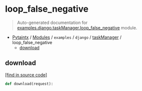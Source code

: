 # loop_false_negative

> Auto-generated documentation for [examples.django.taskManager.loop_false_negative](../../../../examples/django.nV/taskManager/loop_false_negative.py) module.

- [Pytaintx](../../../README.md#pytaintx-index) / [Modules](../../../README.md#pytaintx-modules) / `examples` / `django` / [taskManager](index.md#taskmanager) / loop_false_negative
    - [download](#download)

## download

[[find in source code]](../../../../examples/django.nV/taskManager/loop_false_negative.py#L8)

```python
def download(request):
```
